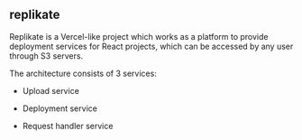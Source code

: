 ## replikate

Replikate is a Vercel-like project which works as a platform to provide deployment services for React projects, which can be accessed by any user through S3 servers.

The architecture consists of 3 services:

- Upload service

- Deployment service

- Request handler service
